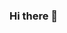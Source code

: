 ### Hi there 👋

<!--
**renky1025/renky1025** is a ✨ _special_ ✨ repository because its `README.md` (this file) appears on your GitHub profile.

Here are some ideas to get you started:
![](https://raw.githubusercontent.com/renky1025/gographql/output/github-contribution-grid-snake.svg)

- 🔭 I’m currently working on ...
- 🌱 I’m currently learning ...
- 👯 I’m looking to collaborate on ...
- 🤔 I’m looking for help with ...
- 💬 Ask me about ...
- 📫 How to reach me: ...
- 😄 Pronouns: ...
- ⚡ Fun fact: ...
-->
